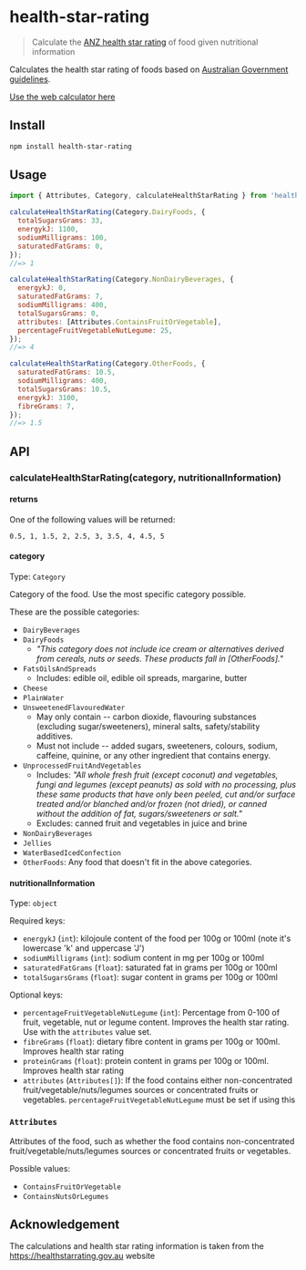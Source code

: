 # health-star-rating

> Calculate the [ANZ health star rating](https://en.wikipedia.org/wiki/Health_Star_Rating_System) of food given nutritional information

Calculates the health star rating of foods based on [Australian Government guidelines](https://web.archive.org/web/20240401093020/http://healthstarrating.gov.au/internet/healthstarrating/publishing.nsf/Content/E380CCCA07E1E42FCA257DA500196044/$File/HSR%20System%20Calculator%20and%20Style%20Guide%20v8.pdf).

[Use the web calculator here](https://muhashi.com/health-star-rating-web/)

## Install

```sh
npm install health-star-rating
```

## Usage

```js
import { Attributes, Category, calculateHealthStarRating } from 'health-star-rating';

calculateHealthStarRating(Category.DairyFoods, {
  totalSugarsGrams: 33,
  energykJ: 1100,
  sodiumMilligrams: 100,
  saturatedFatGrams: 0,
});
//=> 1

calculateHealthStarRating(Category.NonDairyBeverages, {
  energykJ: 0,
  saturatedFatGrams: 7,
  sodiumMilligrams: 400,
  totalSugarsGrams: 0,
  attributes: [Attributes.ContainsFruitOrVegetable],
  percentageFruitVegetableNutLegume: 25,
});
//=> 4

calculateHealthStarRating(Category.OtherFoods, {
  saturatedFatGrams: 10.5,
  sodiumMilligrams: 400,
  totalSugarsGrams: 10.5,
  energykJ: 3100,
  fibreGrams: 7,
});
//=> 1.5
```

## API

### calculateHealthStarRating(category, nutritionalInformation)

#### returns

One of the following values will be returned:
```
0.5, 1, 1.5, 2, 2.5, 3, 3.5, 4, 4.5, 5
```

#### category

Type: `Category`

Category of the food. Use the most specific category possible.

These are the possible categories:
- `DairyBeverages`
- `DairyFoods`
  - *"This category does not include ice cream or alternatives derived from cereals, nuts or seeds. These products fall in [OtherFoods]."*
- `FatsOilsAndSpreads`
  - Includes: edible oil, edible oil spreads, margarine, butter
- `Cheese`
- `PlainWater`
- `UnsweetenedFlavouredWater`
  - May only contain -- carbon dioxide, flavouring substances (excluding sugar/sweeteners), mineral salts, safety/stability additives.
  - Must not include -- added sugars, sweeteners, colours, sodium, caffeine, quinine, or any other ingredient that contains energy.
- `UnprocessedFruitAndVegetables`
  - Includes: *"All whole fresh fruit (except coconut) and vegetables, fungi and legumes (except peanuts) as sold with no processing, plus these same products that have only been peeled, cut and/or surface treated and/or blanched and/or frozen (not dried), or canned without the addition of fat, sugars/sweeteners or salt."*
  - Excludes: canned fruit and vegetables in juice and brine
- `NonDairyBeverages`
- `Jellies`
- `WaterBasedIcedConfection`
- `OtherFoods`: Any food that doesn't fit in the above categories.

#### nutritionalInformation

Type: `object`

Required keys:
- `energykJ` (`int`): kilojoule content of the food per 100g or 100ml (note it's lowercase 'k' and uppercase 'J')
- `sodiumMilligrams` (`int`): sodium content in mg per 100g or 100ml
- `saturatedFatGrams` (`float`): saturated fat in grams per 100g or 100ml
- `totalSugarsGrams` (`float`): sugar content in grams per 100g or 100ml

Optional keys:
- `percentageFruitVegetableNutLegume` (`int`): Percentage from 0-100 of fruit, vegetable, nut or legume content. Improves the health star rating. Use with the `attributes` value set.
- `fibreGrams` (`float`): dietary fibre content in grams per 100g or 100ml. Improves health star rating
- `proteinGrams` (`float`): protein content in grams per 100g or 100ml. Improves health star rating
- `attributes` (`Attributes[]`): If the food contains either non-concentrated fruit/vegetable/nuts/legumes sources or concentrated fruits or vegetables. `percentageFruitVegetableNutLegume` must be set if using this

### `Attributes`

Attributes of the food, such as whether the food contains non-concentrated fruit/vegetable/nuts/legumes sources or concentrated fruits or vegetables.

Possible values:
- `ContainsFruitOrVegetable`
- `ContainsNutsOrLegumes`

## Acknowledgement

The calculations and health star rating information is taken from the https://healthstarrating.gov.au website
